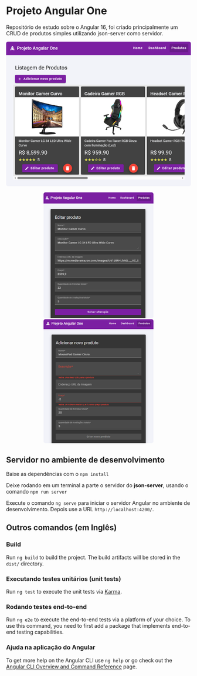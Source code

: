 # Projeto Angular One

Repositório de estudo sobre o Angular 16, foi criado principalmente um CRUD de produtos simples utilizando json-server como servidor.

<p align="center">
    <kbd>
        <img src="./.github/preview.PNG"style="border-radius: 5px" alt="Website" width="620">
    </kbd>
</p>

<p align="center">
<span align="center">
    <kbd>
        <img src="./.github/preview-2.PNG"style="border-radius: 5px" alt="Website" width="300">
    </kbd>
</span>
<span align="center">
    <kbd>
        <img src="./.github/preview-3.PNG"style="border-radius: 5px" alt="Website" width="300">
    </kbd>
</span>
</p>

## Servidor no ambiente de desenvolvimento

Baixe as dependências com o `npm install`

Deixe rodando em um terminal a parte o servidor do **json-server**, usando o comando `npm run server`

Execute o comando `ng serve` para iniciar o servidor Angular no ambiente de desenvolvimento. Depois use a URL `http://localhost:4200/`.

## Outros comandos (em Inglês)

### Build

Run `ng build` to build the project. The build artifacts will be stored in the `dist/` directory.

### Executando testes unitários (unit tests)

Run `ng test` to execute the unit tests via [Karma](https://karma-runner.github.io).

### Rodando testes end-to-end

Run `ng e2e` to execute the end-to-end tests via a platform of your choice. To use this command, you need to first add a package that implements end-to-end testing capabilities.

### Ajuda na aplicação do Angular

To get more help on the Angular CLI use `ng help` or go check out the [Angular CLI Overview and Command Reference](https://angular.io/cli) page.
